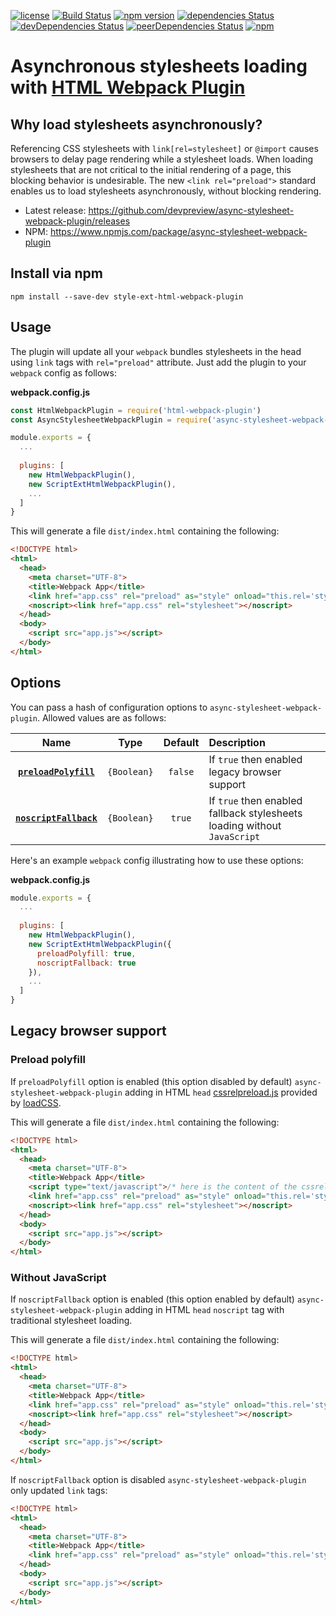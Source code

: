 [![license](https://img.shields.io/github/license/devpreview/async-stylesheet-webpack-plugin.svg)](https://github.com/devpreview/async-stylesheet-webpack-plugin/blob/master/LICENSE)
[![Build Status](https://travis-ci.org/devpreview/async-stylesheet-webpack-plugin.svg?branch=master)](https://travis-ci.org/devpreview/async-stylesheet-webpack-plugin)
[![npm version](https://badge.fury.io/js/async-stylesheet-webpack-plugin.svg)](https://www.npmjs.com/package/async-stylesheet-webpack-plugin)
[![dependencies Status](https://david-dm.org/devpreview/async-stylesheet-webpack-plugin/status.svg)](https://david-dm.org/devpreview/async-stylesheet-webpack-plugin)
[![devDependencies Status](https://david-dm.org/devpreview/async-stylesheet-webpack-plugin/dev-status.svg)](https://david-dm.org/devpreview/async-stylesheet-webpack-plugin?type=dev)
[![peerDependencies Status](https://david-dm.org/devpreview/async-stylesheet-webpack-plugin/peer-status.svg)](https://david-dm.org/devpreview/async-stylesheet-webpack-plugin?type=peer)
[![npm](https://img.shields.io/npm/dt/async-stylesheet-webpack-plugin.svg)](https://github.com/devpreview/async-stylesheet-webpack-plugin/releases)

# Asynchronous stylesheets loading with [HTML Webpack Plugin](https://webpack.js.org/plugins/html-webpack-plugin/)

## Why load stylesheets asynchronously?
Referencing CSS stylesheets with `link[rel=stylesheet]` or `@import` causes browsers to delay page rendering while a stylesheet loads. When loading stylesheets that are not critical to the initial rendering of a page, this blocking behavior is undesirable. The new `<link rel="preload">` standard enables us to load stylesheets asynchronously, without blocking rendering.

* Latest release: https://github.com/devpreview/async-stylesheet-webpack-plugin/releases
* NPM: https://www.npmjs.com/package/async-stylesheet-webpack-plugin

## Install via npm
```
npm install --save-dev style-ext-html-webpack-plugin
```

## Usage
The plugin will update all your `webpack` bundles stylesheets in the head using `link` tags with `rel="preload"` attribute.
Just add the plugin to your `webpack` config as follows:

**webpack.config.js**
```js
const HtmlWebpackPlugin = require('html-webpack-plugin')
const AsyncStylesheetWebpackPlugin = require('async-stylesheet-webpack-plugin');

module.exports = {
  ...
  
  plugins: [
    new HtmlWebpackPlugin(),
    new ScriptExtHtmlWebpackPlugin(),
    ...
  ]
}
```

This will generate a file `dist/index.html` containing the following:

```html
<!DOCTYPE html>
<html>
  <head>
    <meta charset="UTF-8">
    <title>Webpack App</title>
    <link href="app.css" rel="preload" as="style" onload="this.rel='stylesheet';">
    <noscript><link href="app.css" rel="stylesheet"></noscript>
  </head>
  <body>
    <script src="app.js"></script>
  </body>
</html>
```

## Options
You can pass a hash of configuration options to `async-stylesheet-webpack-plugin`. Allowed values are as follows:

|Name|Type|Default|Description|
|:--:|:--:|:-----:|:----------|
|**[`preloadPolyfill`](#)**|`{Boolean}`|`false`|If `true` then enabled legacy browser support|
|**[`noscriptFallback`](#)**|`{Boolean}`|`true`|If `true` then enabled fallback stylesheets loading without `JavaScript`|

Here's an example `webpack` config illustrating how to use these options:

**webpack.config.js**
```js
module.exports = {
  ...
  
  plugins: [
    new HtmlWebpackPlugin(),
    new ScriptExtHtmlWebpackPlugin({
      preloadPolyfill: true,
      noscriptFallback: true
    }),
    ...
  ]
}
```
## Legacy browser support

### Preload polyfill
If `preloadPolyfill` option is enabled (this option disabled by default) `async-stylesheet-webpack-plugin` adding in HTML `head` [cssrelpreload.js](https://github.com/filamentgroup/loadCSS/blob/master/src/cssrelpreload.js) provided by [loadCSS](https://github.com/filamentgroup/loadCSS).

This will generate a file `dist/index.html` containing the following:

```html
<!DOCTYPE html>
<html>
  <head>
    <meta charset="UTF-8">
    <title>Webpack App</title>
    <script type="text/javascript">/* here is the content of the cssrelpreload.js */</script>
    <link href="app.css" rel="preload" as="style" onload="this.rel='stylesheet';">
    <noscript><link href="app.css" rel="stylesheet"></noscript>
  </head>
  <body>
    <script src="app.js"></script>
  </body>
</html>
```

### Without JavaScript
If `noscriptFallback` option is enabled (this option enabled by default) `async-stylesheet-webpack-plugin` adding in HTML `head` `noscript` tag with traditional stylesheet loading.

This will generate a file `dist/index.html` containing the following:
```html
<!DOCTYPE html>
<html>
  <head>
    <meta charset="UTF-8">
    <title>Webpack App</title>
    <link href="app.css" rel="preload" as="style" onload="this.rel='stylesheet';">
    <noscript><link href="app.css" rel="stylesheet"></noscript>
  </head>
  <body>
    <script src="app.js"></script>
  </body>
</html>
```

If `noscriptFallback` option is disabled `async-stylesheet-webpack-plugin` only updated `link` tags:
```html
<!DOCTYPE html>
<html>
  <head>
    <meta charset="UTF-8">
    <title>Webpack App</title>
    <link href="app.css" rel="preload" as="style" onload="this.rel='stylesheet';">
  </head>
  <body>
    <script src="app.js"></script>
  </body>
</html>
```
